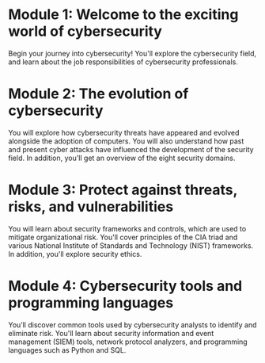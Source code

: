 # Module 1: Welcome to the exciting world of cybersecurity

Begin your journey into cybersecurity! You'll explore the cybersecurity field, and learn about the job responsibilities of cybersecurity professionals.

# Module 2: The evolution of cybersecurity

You will explore how cybersecurity threats have appeared and evolved alongside the adoption of computers. You will also understand how past and present cyber attacks have influenced the development of the security field. In addition, you'll get an overview of the eight security domains.

# Module 3: Protect against threats, risks, and vulnerabilities

You will learn about security frameworks and controls, which are used to mitigate organizational risk. You'll cover principles of the CIA triad and various National Institute of Standards and Technology (NIST) frameworks. In addition, you'll explore security ethics.

# Module 4: Cybersecurity tools and programming languages

You’ll discover common tools used by cybersecurity analysts to identify and eliminate risk. You'll learn about security information and event management (SIEM) tools, network protocol analyzers, and programming languages such as Python and SQL.
